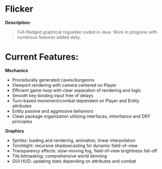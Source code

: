 
Flicker
======

<b>Description:</b>
<blockquote>Full-fledged graphical roguelike coded in Java. Work in progress with numerous features added daily.</blockquote>

<b>Current Features:</b>
======
<b>Mechanics</b>
* Procedurally generated caves/dungeons
* Viewport rendering with camera centered on Player
* Efficient game-loop with clear separation of rendering and logic
* Smooth key-binding input free of delays
* Turn-based movement/combat dependent on Player and Entity attributes
* Entity passive and aggressive behaviors
* Clean package organization utilizing interfaces, inheritance and DRY principles

<b>Graphics</b>
* Sprites: loading and rendering, animation, linear interpolation
* Torchlight: recursive shadowcasting for dynamic field-of-view
* Transparency effects: slow-moving fog, field-of-view brightness fall-off
* Tile bitmasking: comprehensive world skinning
* GUI HUD: updating stats depending on attributes and combat

